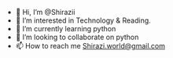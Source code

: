 - 👋 Hi, I’m @Shirazii
- 👀 I’m interested in Technology & Reading.
- 🌱 I’m currently learning python
- 💞️ I’m looking to collaborate on python
- 📫 How to reach me Shirazi.world@gmail.com

<!---
Shirazii/Shirazii is a ✨ special ✨ repository because its `README.md` (this file) appears on your GitHub profile.
You can click the Preview link to take a look at your changes.
--->
